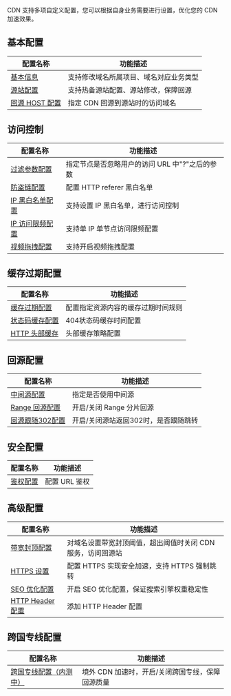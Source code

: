 CDN 支持多项自定义配置，您可以根据自身业务需要进行设置，优化您的 CDN 加速效果。

## 基本配置
| 配置名称                                     | 功能描述                |
| ---------------------------------------- | ------------------- |
| [基本信息](https://cloud.tencent.com/doc/product/228/7864) | 支持修改域名所属项目、域名对应业务类型 |
| [源站配置](https://cloud.tencent.com/doc/product/228/6289) | 支持热备源站配置、源站修改，保障回源  |
| [回源 HOST 配置](https://cloud.tencent.com/doc/product/228/6293) | 指定 CDN 回源到源站时的访问域名  |

## 访问控制
| 配置名称                                     | 功能描述                      |
| ---------------------------------------- | ------------------------- |
| [过滤参数配置](https://cloud.tencent.com/doc/product/228/6291) | 指定节点是否忽略用户的访问 URL 中"?"之后的参数 |
| [防盗链配置](https://cloud.tencent.com/doc/product/228/6292) | 配置 HTTP referer 黑白名单      |
| [IP 黑白名单配置](https://cloud.tencent.com/doc/product/228/6298) | 支持设置 IP 黑白名单，进行访问控制       |
| [IP 访问限频配置](https://cloud.tencent.com/doc/product/228/6420) | 支持单 IP 单节点访问限频配置          |
| [视频拖拽配置](https://cloud.tencent.com/doc/product/228/8111) | 支持开启视频拖拽配置                |


## 缓存过期配置
| 配置名称                                     | 功能描述              |
| ---------------------------------------- | ----------------- |
| [缓存过期配置](https://cloud.tencent.com/doc/product/228/6290) | 配置指定资源内容的缓存过期时间规则 |
| [状态码缓存配置](https://cloud.tencent.com/doc/product/228/6290) | 404状态码缓存时间配置     |
| [HTTP 头部缓存](https://cloud.tencent.com/doc/product/228/6290) | 头部缓存策略配置          |

## 回源配置
| 配置名称                                     | 功能描述                 |
| ---------------------------------------- | -------------------- |
| [中间源配置](https://cloud.tencent.com/doc/product/228/6294) | 指定是否使用中间源            |
| [Range 回源配置](https://cloud.tencent.com/doc/product/228/7184) | 开启/关闭 Range 分片回源     |
| [回源跟随302配置](https://cloud.tencent.com/doc/product/228/7183) | 开启/关闭源站返回302时，是否跟随跳转 |

## 安全配置

| 配置名称                                     | 功能描述      |
| ---------------------------------------- | --------- |
| [鉴权配置](https://cloud.tencent.com/document/product/228/33115) | 配置 URL 鉴权 |

## 高级配置

| 配置名称                                     | 功能描述                             |
| ---------------------------------------- | -------------------------------- |
| [带宽封顶配置](https://cloud.tencent.com/doc/product/228/7541) | 对域名设置带宽封顶阈值，超出阈值时关闭 CDN 服务，访问回源站 |
| [HTTPS 设置](https://cloud.tencent.com/doc/product/228/6295) | 配置 HTTPS 实现安全加速，支持 HTTPS 强制跳转    |
| [SEO 优化配置](https://cloud.tencent.com/doc/product/228/6297) | 开启 SEO 优化配置，保证搜索引擎权重稳定性          |
| [HTTP Header 配置](https://cloud.tencent.com/doc/product/228/6296) | 添加 HTTP Header 配置                |

## 跨国专线配置
| 配置名称                                     | 功能描述                        |
| ---------------------------------------- | --------------------------- |
| [跨国专线配置（内测中）](https://cloud.tencent.com/doc/product/228/7854) | 境外 CDN 加速时，开启/关闭跨国专线，保障回源质量 |
